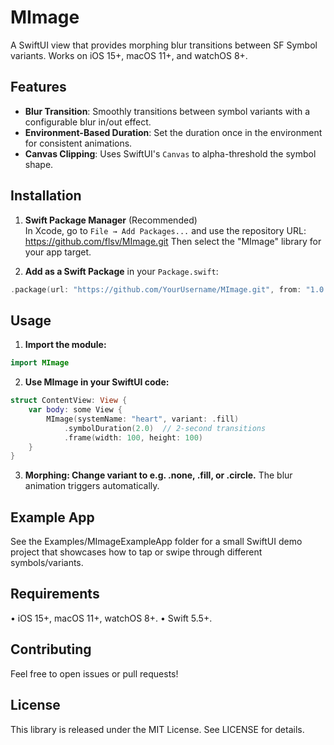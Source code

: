 # MImage

A SwiftUI view that provides morphing blur transitions between SF Symbol variants. Works on iOS 15+, macOS 11+, and watchOS 8+.

## Features

- **Blur Transition**: Smoothly transitions between symbol variants with a configurable blur in/out effect.
- **Environment-Based Duration**: Set the duration once in the environment for consistent animations.
- **Canvas Clipping**: Uses SwiftUI's `Canvas` to alpha-threshold the symbol shape.

## Installation

1. **Swift Package Manager** (Recommended)  
   In Xcode, go to `File → Add Packages...` and use the repository URL:
   https://github.com/flsv/MImage.git
   Then select the "MImage" library for your app target.

2. **Add as a Swift Package** in your `Package.swift`:
```swift
.package(url: "https://github.com/YourUsername/MImage.git", from: "1.0.0"),
```

## Usage
1. **Import the module:**
```swift
import MImage
```

2. **Use MImage in your SwiftUI code:**
```swift
struct ContentView: View {
    var body: some View {
        MImage(systemName: "heart", variant: .fill)
            .symbolDuration(2.0)  // 2-second transitions
            .frame(width: 100, height: 100)
    }
}
```

3. **Morphing: Change variant to e.g. .none, .fill, or .circle.**
    The blur animation triggers automatically.

## Example App

See the Examples/MImageExampleApp folder for a small SwiftUI demo project that showcases how to tap or swipe through different symbols/variants.

## Requirements

• iOS 15+, macOS 11+, watchOS 8+.
• Swift 5.5+.

## Contributing

Feel free to open issues or pull requests!

## License

This library is released under the MIT License. See LICENSE for details.
